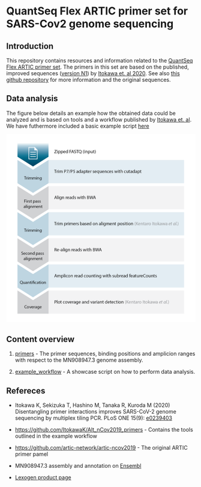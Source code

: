 # QuantSeq Flex ARTIC primer set for SARS-Cov2 genome sequencing

## Introduction 

This repository contains resources and information related to the [QuantSeq Flex ARTIC primer set](https://www.lexogen.com/sars-cov-2-whole-genome-sequencing-artic-panel/). The primers in this set are based on the published, improved sequences ([version N1](https://github.com/ItokawaK/Alt_nCov2019_primers/tree/master/Primers/ver_N1)) by [Itokawa et. al 2020](https://journals.plos.org/plosone/article?id=10.1371/journal.pone.0239403). See also [this github repository](https://github.com/ItokawaK/Alt_nCov2019_primers) for more information and the original sequences.


## Data analysis
The figure below details an example how the obtained data could be analyzed and is based on tools and a workflow published by [Itokawa et. al](https://journals.plos.org/plosone/article?id=10.1371/journal.pone.0239403). We have futhermore included a basic example script [here](example_workflow/example_workflow.sh)

![analysis workflow](Lexogen_SARS-CoV-2_Workflow-Data_Analysis.png)


## Content overview

1. [primers](https://github.com/Lexogen-Tools/ARTIC_SARS-CoV-2/primers) - The primer sequences, binding positions and amplicion ranges with respect to the MN908947.3 genome assembly.

2. [example_workflow](https://github.com/Lexogen-Tools/ARTIC_SARS-CoV-2/example_workflow) - A showcase script on how to perform data analysis. 

## Refereces

* Itokawa K, Sekizuka T, Hashino M, Tanaka R, Kuroda M (2020) Disentangling primer interactions improves SARS-CoV-2 genome sequencing by multiplex tiling PCR. PLoS ONE 15(9): [e0239403](https://journals.plos.org/plosone/article?id=10.1371/journal.pone.0239403)

* https://github.com/ItokawaK/Alt_nCov2019_primers - Contains the tools outlined in the example workflow

* https://github.com/artic-network/artic-ncov2019 - The original ARTIC primer pamel

* MN908947.3 assembly and annotation on [Ensembl](https://covid-19.ensembl.org/index.html)

* [Lexogen product page](https://www.lexogen.com/sars-cov-2-whole-genome-sequencing-artic-panel/)